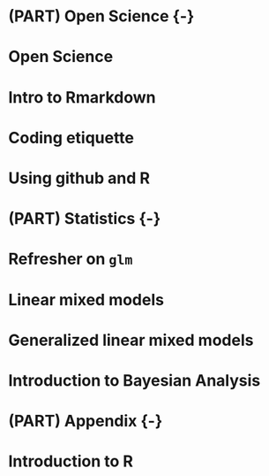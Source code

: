 # (PART) Open Science {-}

# Open Science

# Intro to Rmarkdown

# Coding etiquette

# Using github and R

# (PART) Statistics {-}

# Refresher on `glm`

# Linear mixed models

# Generalized linear mixed models

# Introduction to Bayesian Analysis


# (PART) Appendix {-}

# Introduction to R
